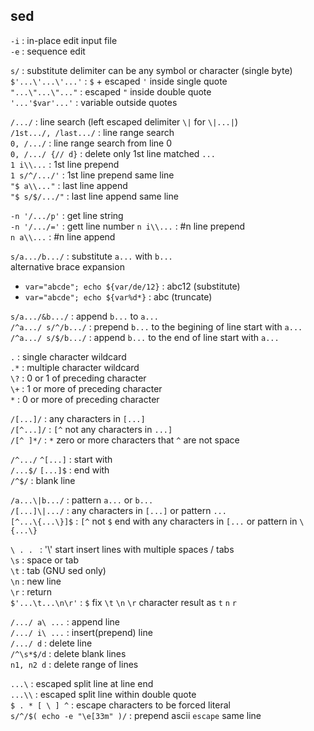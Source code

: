sed
---

`-i` : in-place edit input file  
`-e` : sequence edit  

`s/` : substitute delimiter can be any symbol or character (single byte)  
`$'...\'...\'...'` : `$` + escaped `'` inside single quote  
`"...\"...\"..."` : escaped `"` inside double quote  
`'...'$var'...'` : variable outside quotes   
  
`/.../` : line search (left escaped delimiter `\|` for `\|...|`)  
`/1st.../, /last.../` : line range search  
`0, /.../` : line range search from line 0  
`0, /.../ {// d}` : delete only 1st line matched `...`  
`1 i\\...` : 1st line prepend  
`1 s/^/.../'` : 1st line prepend same line  
`"$ a\\..."` : last line append  
`"$ s/$/.../"` : last line append same line   

`-n '/.../p'` : get line string  
`-n '/.../='` : gett line number
`n i\\...` : #n line prepend  
`n a\\...` : #n line append  

`s/a.../b.../` : substitute `a...` with `b...`  
alternative brace expansion  
- `var="abcde"; echo ${var/de/12}` : abc12 (substitute)  
- `var="abcde"; echo ${var%d*}` : abc (truncate)  

`s/a.../&b.../` : append `b...` to `a...`  
`/^a.../ s/^/b.../` : prepend `b...` to the begining of line start with `a...`  
`/^a.../ s/$/b.../` : append `b...` to the end of line start with `a...`  

`.` : single character wildcard  
`.*` : multiple character wildcard  
`\?` : 0 or 1 of preceding character  
`\+` : 1 or more of preceding character  
`*` : 0 or more of preceding character  

`/[...]/` : any characters in `[...]`  
`/[^...]/` : `[^` not any characters in `...]`  
`/[^ ]*/` : `*` zero or more characters that `^` are not space  

`/^.../` `^[...]` : start with  
`/...$/` `[...]$` : end with  
`/^$/` : blank line  

`/a...\|b.../` : pattern `a...` or `b...`  
`/[...]\|.../` : any characters in `[...]` or pattern `...`  
`[^...\{...\}]$` : `[^` not `$` end with any characters in `[...` or pattern in `\{...\}`

`\ . . ` : '\\' start insert lines with multiple spaces / tabs  
`\s` : space or tab  
`\t` : tab (GNU sed only)  
`\n` : new line  
`\r` : return  
`$'...\t...\n\r'` : `$` fix `\t` `\n` `\r` character result as `t` `n` `r`  

`/.../ a\ ...` : append line  
`/.../ i\ ...` : insert(prepend) line  
`/.../ d` : delete line  
`/^\s*$/d` : delete blank lines  
`n1, n2 d` : delete range of lines  

`...\` : escaped split line at line end  
`...\\` : escaped split line within double quote  
`$ . * [ \ ] ^` : escape characters to be forced literal  
`s/^/$( echo -e "\e[33m" )/` : prepend ascii `escape` same line
